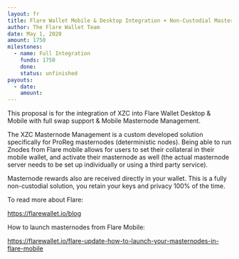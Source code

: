 ```yaml
---
layout: fr
title: Flare Wallet Mobile & Desktop Integration + Non-Custodial Masternode Management
author: The Flare Wallet Team
date: May 1, 2020
amount: 1750
milestones:
  - name: Full Integration
    funds: 1750
    done:
    status: unfinished
payouts:
  - date:
    amount:
---
```


This proposal is for the integration of XZC into Flare Wallet Desktop & Mobile with full swap support & Mobile Masternode Management.

The XZC Masternode Management is a custom developed solution specifically for ProReg masternodes (deterministic nodes). Being able to run Znodes from Flare mobile allows for users to set their collateral in their mobile wallet, and activate their masternode as well (the actual masternode server needs to be set up individually or using a third party service).

Masternode rewards also are received directly in your wallet. This is a fully non-custodial solution, you retain your keys and privacy 100% of the time.

To read more about Flare:

https://flarewallet.io/blog

How to launch masternodes from Flare Mobile:

https://flarewallet.io/flare-update-how-to-launch-your-masternodes-in-flare-mobile
